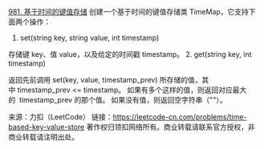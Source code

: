 [981. 基于时间的键值存储](https://leetcode-cn.com/problems/time-based-key-value-store/)
创建一个基于时间的键值存储类 TimeMap，它支持下面两个操作：

1. set(string key, string value, int timestamp)

存储键 key、值 value，以及给定的时间戳 timestamp。
2. get(string key, int timestamp)

返回先前调用 set(key, value, timestamp_prev) 所存储的值，其中 timestamp_prev <= timestamp。
如果有多个这样的值，则返回对应最大的  timestamp_prev 的那个值。
如果没有值，则返回空字符串（""）。

来源：力扣（LeetCode）
链接：https://leetcode-cn.com/problems/time-based-key-value-store
著作权归领扣网络所有。商业转载请联系官方授权，非商业转载请注明出处。
